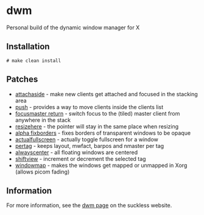 # dwm

Personal build of the dynamic window manager for X

## Installation

```
# make clean install
```

## Patches

- [attachaside](https://dwm.suckless.org/patches/attachaside/) - make new clients get attached and focused in the stacking area
- [push](https://dwm.suckless.org/patches/push/) - provides a way to move clients inside the clients list
- [focusmaster return](https://dwm.suckless.org/patches/focusmaster/) - switch focus to the (tiled) master client from anywhere in the stack
- [resizehere](https://dwm.suckless.org/patches/resizehere/) - the pointer will stay in the same place when resizing
- [alpha fixborders](https://dwm.suckless.org/patches/alpha/) - fixes borders of transparent windows to be opaque
- [actualfullscreen](https://dwm.suckless.org/patches/actualfullscreen/) - actually toggle fullscreen for a window
- [pertag](https://dwm.suckless.org/patches/pertag/) - keeps layout, mwfact, barpos and nmaster per tag
- [alwayscenter](https://dwm.suckless.org/patches/alwayscenter/) - all floating windows are centered
- [shiftview](https://lists.suckless.org/dev/1104/7590.html) - increment or decrement the selected tag
- [windowmap](https://dwm.suckless.org/patches/windowmap/) - makes the windows get mapped or unmapped in Xorg (allows picom fading)

## Information

For more information, see the [dwm page](https://dwm.suckless.org/) on the suckless website.

